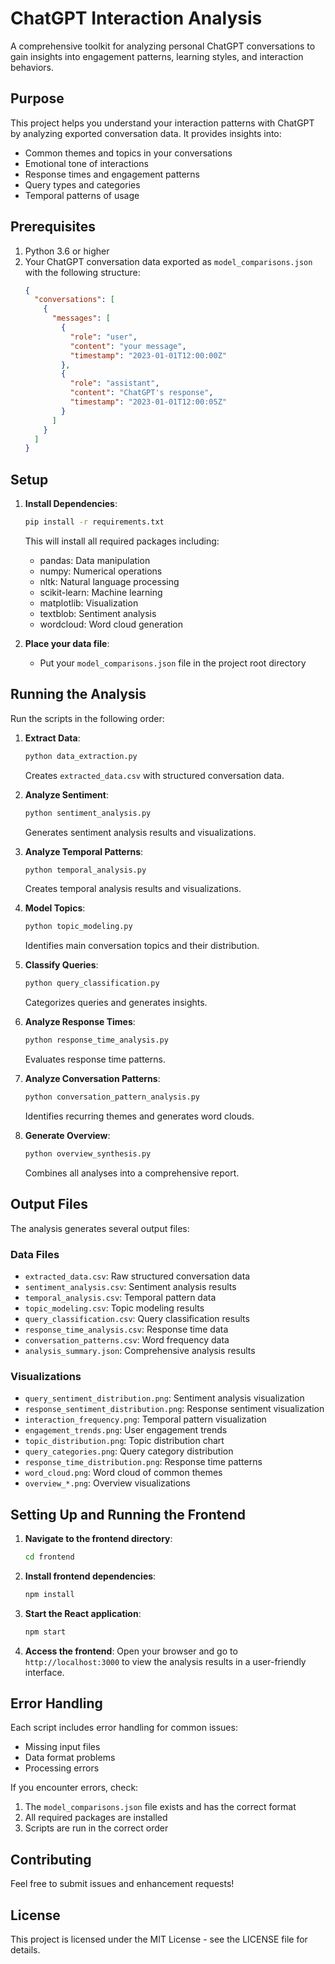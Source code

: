 # ChatGPT Interaction Analysis

A comprehensive toolkit for analyzing personal ChatGPT conversations to gain insights into engagement patterns, learning styles, and interaction behaviors.

## Purpose

This project helps you understand your interaction patterns with ChatGPT by analyzing exported conversation data. It provides insights into:
- Common themes and topics in your conversations
- Emotional tone of interactions
- Response times and engagement patterns
- Query types and categories
- Temporal patterns of usage

## Prerequisites

1. Python 3.6 or higher
2. Your ChatGPT conversation data exported as `model_comparisons.json` with the following structure:
   ```json
   {
     "conversations": [
       {
         "messages": [
           {
             "role": "user",
             "content": "your message",
             "timestamp": "2023-01-01T12:00:00Z"
           },
           {
             "role": "assistant",
             "content": "ChatGPT's response",
             "timestamp": "2023-01-01T12:00:05Z"
           }
         ]
       }
     ]
   }
   ```

## Setup

1. **Install Dependencies**:
   ```bash
   pip install -r requirements.txt
   ```
   This will install all required packages including:
   - pandas: Data manipulation
   - numpy: Numerical operations
   - nltk: Natural language processing
   - scikit-learn: Machine learning
   - matplotlib: Visualization
   - textblob: Sentiment analysis
   - wordcloud: Word cloud generation

2. **Place your data file**:
   - Put your `model_comparisons.json` file in the project root directory

## Running the Analysis

Run the scripts in the following order:

1. **Extract Data**:
   ```bash
   python data_extraction.py
   ```
   Creates `extracted_data.csv` with structured conversation data.

2. **Analyze Sentiment**:
   ```bash
   python sentiment_analysis.py
   ```
   Generates sentiment analysis results and visualizations.

3. **Analyze Temporal Patterns**:
   ```bash
   python temporal_analysis.py
   ```
   Creates temporal analysis results and visualizations.

4. **Model Topics**:
   ```bash
   python topic_modeling.py
   ```
   Identifies main conversation topics and their distribution.

5. **Classify Queries**:
   ```bash
   python query_classification.py
   ```
   Categorizes queries and generates insights.

6. **Analyze Response Times**:
   ```bash
   python response_time_analysis.py
   ```
   Evaluates response time patterns.

7. **Analyze Conversation Patterns**:
   ```bash
   python conversation_pattern_analysis.py
   ```
   Identifies recurring themes and generates word clouds.

8. **Generate Overview**:
   ```bash
   python overview_synthesis.py
   ```
   Combines all analyses into a comprehensive report.

## Output Files

The analysis generates several output files:

### Data Files
- `extracted_data.csv`: Raw structured conversation data
- `sentiment_analysis.csv`: Sentiment analysis results
- `temporal_analysis.csv`: Temporal pattern data
- `topic_modeling.csv`: Topic modeling results
- `query_classification.csv`: Query classification results
- `response_time_analysis.csv`: Response time data
- `conversation_patterns.csv`: Word frequency data
- `analysis_summary.json`: Comprehensive analysis results

### Visualizations
- `query_sentiment_distribution.png`: Sentiment analysis visualization
- `response_sentiment_distribution.png`: Response sentiment visualization
- `interaction_frequency.png`: Temporal pattern visualization
- `engagement_trends.png`: User engagement trends
- `topic_distribution.png`: Topic distribution chart
- `query_categories.png`: Query category distribution
- `response_time_distribution.png`: Response time patterns
- `word_cloud.png`: Word cloud of common themes
- `overview_*.png`: Overview visualizations

## Setting Up and Running the Frontend

1. **Navigate to the frontend directory**:
   ```bash
   cd frontend
   ```

2. **Install frontend dependencies**:
   ```bash
   npm install
   ```

3. **Start the React application**:
   ```bash
   npm start
   ```

4. **Access the frontend**:
   Open your browser and go to `http://localhost:3000` to view the analysis results in a user-friendly interface.

## Error Handling

Each script includes error handling for common issues:
- Missing input files
- Data format problems
- Processing errors

If you encounter errors, check:
1. The `model_comparisons.json` file exists and has the correct format
2. All required packages are installed
3. Scripts are run in the correct order

## Contributing

Feel free to submit issues and enhancement requests!

## License

This project is licensed under the MIT License - see the LICENSE file for details.
